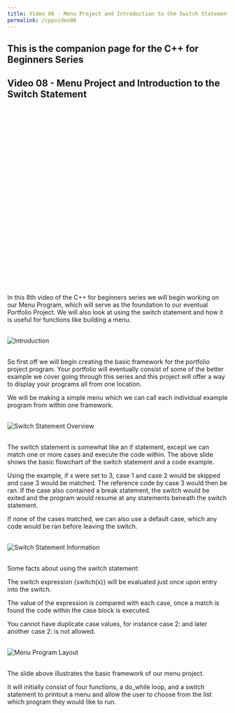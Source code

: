 ```yaml
---
title: Video 08 - Menu Project and Introduction to the Switch Statement
permalink: /cppvideo08
---
```


## This is the companion page for the C++ for Beginners Series
## Video 08 - Menu Project and Introduction to the Switch Statement
<br/>
<br/>
<p align="center">
<iframe width="560" height="315" src="" data-src="https://www.youtube.com/embed/Bxp3TUkECyg" frameborder="0" allow="accelerometer; autoplay; encrypted-media; gyroscope; picture-in-picture" allowfullscreen></iframe>
</p>
<br/>
<br/>

In this 8th video of the C++ for beginners series we will begin working on our Menu Program, which will serve as the foundation to our eventual Portfolio Project. We will also look at using the switch statement and how it is useful for functions like building a menu.
<br/><br/>

![Introduction](images\videos\Cpp08\Lesson08_WhiteBoard_Intro.jpg)
<br/><br/>

So first off we will begin creating the basic framework for the portfolio project program. Your portfolio will eventually consist of some of the better example we cover going through this series and this project will offer a way to display your programs all from one location.

We will be making a simple menu which we can call each individual example program from within one framework.
<br/><br/>

![Switch Statement Overview](images\videos\Cpp08\Lesson08_WhiteBoard_02.jpg)
<br/><br/>

The switch statement is somewhat like an if statement, except we can match one or more cases and execute the code within. The above slide shows the basic flowchart of the switch statement and a code example.

Using the example, if x were set to 3, case 1 and case 2 would be skipped and case 3 would be matched. The reference code by case 3 would then be ran. If the case also contained a break statement, the switch would be exited and the program would resume at any statements beneath the switch statement.

If none of the cases matched, we can also use a default case, which any code would be ran before leaving the switch.
<br/><br/>

![Switch Statement Information](images\videos\Cpp08\Lesson08_WhiteBoard_03.jpg)
<br/><br/>

Some facts about using the switch statement:

The switch expression {switch(x)} will be evaluated just once upon entry into the switch.

The value of the expression is compared with each case, once a match is found the code within the case block is executed.

You cannot have duplicate case values, for instance case 2: and later another case 2: is not allowed.
<br/><br/>

![Menu Program Layout](images\videos\Cpp08\Lesson08_WhiteBoard_01.jpg)
<br/><br/>

The slide above illustrates the basic framework of our menu project.

It will initially consist of four functions, a do_while loop, and a switch statement to printout a menu and allow the user to choose from the list which program they would like to run.
